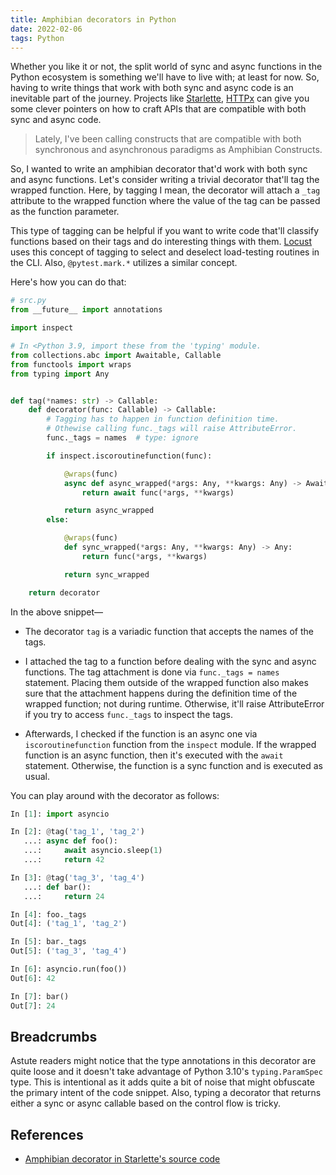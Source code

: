 ```yaml
---
title: Amphibian decorators in Python
date: 2022-02-06
tags: Python
---
```


Whether you like it or not, the split world of sync and async functions in the Python
ecosystem is something we'll have to live with; at least for now. So, having to write
things that work with both sync and async code is an inevitable part of the journey.
Projects like [Starlette](https://www.starlette.io/),
[HTTPx](https://www.python-httpx.org/) can give you some clever pointers on how to craft
APIs that are compatible with both sync and async code.

> Lately, I've been calling constructs that are compatible with both synchronous and
> asynchronous paradigms as Amphibian Constructs.

So, I wanted to write an amphibian decorator that'd work with both sync and async
functions. Let's consider writing a trivial decorator that'll tag the wrapped function.
Here, by tagging I mean, the decorator will attach a `_tag` attribute to the wrapped
function where the value of the tag can be passed as the function parameter.

This type of tagging can be helpful if you want to write code that'll classify functions
based on their tags and do interesting things with them.
[Locust](http://docs.locust.io/en/stable/api.html#locust.tag) uses this concept of
tagging to select and deselect load-testing routines in the CLI. Also,
`@pytest.mark.*` utilizes a similar concept.

Here's how you can do that:


```python
# src.py
from __future__ import annotations

import inspect

# In <Python 3.9, import these from the 'typing' module.
from collections.abc import Awaitable, Callable
from functools import wraps
from typing import Any


def tag(*names: str) -> Callable:
    def decorator(func: Callable) -> Callable:
        # Tagging has to happen in function definition time.
        # Othewise calling func._tags will raise AttributeError.
        func._tags = names  # type: ignore

        if inspect.iscoroutinefunction(func):

            @wraps(func)
            async def async_wrapped(*args: Any, **kwargs: Any) -> Awaitable:
                return await func(*args, **kwargs)

            return async_wrapped
        else:

            @wraps(func)
            def sync_wrapped(*args: Any, **kwargs: Any) -> Any:
                return func(*args, **kwargs)

            return sync_wrapped

    return decorator
```

In the above snippet—

* The decorator `tag` is a variadic function that accepts the names of the tags.

* I attached the tag to a function before dealing with the sync and async functions. The
tag attachment is done via `func._tags = names` statement. Placing them outside of the
wrapped function also makes sure that the attachment happens during the definition time
of the wrapped function; not during runtime. Otherwise, it'll raise AttributeError if
you try to access `func._tags` to inspect the tags.

* Afterwards, I checked if the function is an async one via `iscoroutinefunction`
function from the `inspect` module. If the wrapped function is an async function, then
it's executed with the `await` statement. Otherwise, the function is a sync function and
is executed as usual.

You can play around with the decorator as follows:

```python
In [1]: import asyncio

In [2]: @tag('tag_1', 'tag_2')
   ...: async def foo():
   ...:     await asyncio.sleep(1)
   ...:     return 42

In [3]: @tag('tag_3', 'tag_4')
   ...: def bar():
   ...:     return 24

In [4]: foo._tags
Out[4]: ('tag_1', 'tag_2')

In [5]: bar._tags
Out[5]: ('tag_3', 'tag_4')

In [6]: asyncio.run(foo())
Out[6]: 42

In [7]: bar()
Out[7]: 24
```

## Breadcrumbs

Astute readers might notice that the type annotations in this decorator are quite loose
and it doesn't take advantage of Python 3.10's `typing.ParamSpec` type. This is
intentional as it adds quite a bit of noise that might obfuscate the primary intent of
the code snippet. Also, typing a decorator that returns either a sync or async callable
based on the control flow is tricky.

## References

* [Amphibian decorator in Starlette's source code](https://github.com/encode/starlette/blob/424351cb231c67798a65c091b0b7d42790f5e444/starlette/authentication.py#L19)

